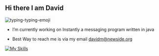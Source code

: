 ## Hi there I am David

![typing-typing-emoji](https://github.com/user-attachments/assets/5bca7a2a-128b-4f4f-a726-e40135a7eda9)



-  I’m currently working on Instantly a messaging program written in java 

-  Best Way to reach me is via my email davidm@newside.org

[![My Skills](https://skillicons.dev/icons?i=java,vim,js,html,css,linux)](https://skillicons.dev)
